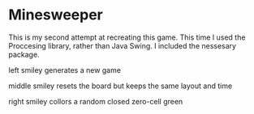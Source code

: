 # Minesweeper

This is my second attempt at recreating this game. This time I used the Proccesing library, rather than Java Swing. I included the nessesary package.

left smiley generates a new game

middle smiley resets the board but keeps the same layout and time

right smiley collors a random closed zero-cell green
